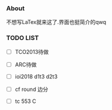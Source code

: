### About

不想写LaTex就来这了.界面也挺简介的qwq

### TODO LIST

- [ ] TCO2013待做

- [ ] ARC待做

- [ ] ioi2018 d1t3 d2t3

- [ ] cf round 边分

- [ ] tc 553 C
